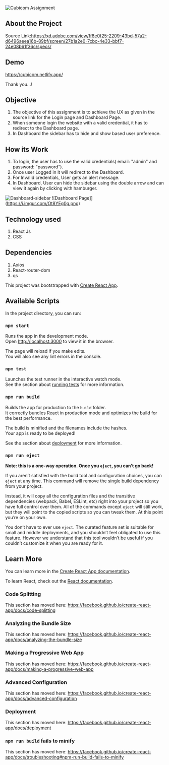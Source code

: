 


![Cubicom Assignment](https://i.imgur.com/bPTSeej.png)




## About the Project

Source Link:https://xd.adobe.com/view/ff8e0f25-2209-43bd-57a2-d6496aeea16b-89bf/screen/27b1a2e0-7cbc-4e33-bbf7-24e08b61f36c/specs/

## Demo
 https://cubicom.netlify.app/

Thank you...!

## Objective

1. The objective of this assignment is to achieve the UX as given in the source link for the Login page and Dashboard Page. 
2. When someone login the website with a valid credential, it has to redirect to the Dashboard page. 
3. In Dashboard the sidebar has to hide and show based user preference.

## How its Work

1. To login, the user has to use the valid credentials( email: "admin" and password: "password"). 
2. Once user Logged in it will redirect to the Dashboard.
3. For Invalid credentials, User gets an alert message. 
4. In Dashboard, User can hide the sidebar using the double arrow and can view it again by clicking with hamburger.

![Dashboard-sidebar](https://i.imgur.com/1P7xdSy.png)
![Dashboard Page]](https://i.imgur.com/Ot8YEg0g.png)


## Technology used

1. React Js 
2. CSS

## Dependencies
1. Axios
2. React-router-dom
3. qs 





This project was bootstrapped with [Create React App](https://github.com/facebook/create-react-app).

## Available Scripts

In the project directory, you can run:

### `npm start`

Runs the app in the development mode.<br />
Open [http://localhost:3000](http://localhost:3000) to view it in the browser.

The page will reload if you make edits.<br />
You will also see any lint errors in the console.

### `npm test`

Launches the test runner in the interactive watch mode.<br />
See the section about [running tests](https://facebook.github.io/create-react-app/docs/running-tests) for more information.

### `npm run build`

Builds the app for production to the `build` folder.<br />
It correctly bundles React in production mode and optimizes the build for the best performance.

The build is minified and the filenames include the hashes.<br />
Your app is ready to be deployed!

See the section about [deployment](https://facebook.github.io/create-react-app/docs/deployment) for more information.

### `npm run eject`

**Note: this is a one-way operation. Once you `eject`, you can’t go back!**

If you aren’t satisfied with the build tool and configuration choices, you can `eject` at any time. This command will remove the single build dependency from your project.

Instead, it will copy all the configuration files and the transitive dependencies (webpack, Babel, ESLint, etc) right into your project so you have full control over them. All of the commands except `eject` will still work, but they will point to the copied scripts so you can tweak them. At this point you’re on your own.

You don’t have to ever use `eject`. The curated feature set is suitable for small and middle deployments, and you shouldn’t feel obligated to use this feature. However we understand that this tool wouldn’t be useful if you couldn’t customize it when you are ready for it.

## Learn More

You can learn more in the [Create React App documentation](https://facebook.github.io/create-react-app/docs/getting-started).

To learn React, check out the [React documentation](https://reactjs.org/).

### Code Splitting

This section has moved here: https://facebook.github.io/create-react-app/docs/code-splitting

### Analyzing the Bundle Size

This section has moved here: https://facebook.github.io/create-react-app/docs/analyzing-the-bundle-size

### Making a Progressive Web App

This section has moved here: https://facebook.github.io/create-react-app/docs/making-a-progressive-web-app

### Advanced Configuration

This section has moved here: https://facebook.github.io/create-react-app/docs/advanced-configuration

### Deployment

This section has moved here: https://facebook.github.io/create-react-app/docs/deployment

### `npm run build` fails to minify

This section has moved here: https://facebook.github.io/create-react-app/docs/troubleshooting#npm-run-build-fails-to-minify
